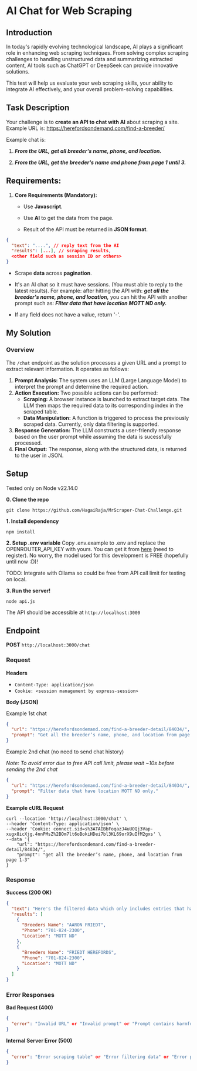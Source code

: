 # AI Chat for Web Scraping

## Introduction

In today's rapidly evolving technological landscape, AI plays a significant role in enhancing web scraping techniques. From solving complex scraping challenges to handling unstructured data and summarizing extracted content, AI tools such as ChatGPT or DeepSeek can provide innovative solutions.

This test will help us evaluate your web scraping skills, your ability to integrate AI effectively, and your overall problem-solving capabilities.

## Task Description

Your challenge is to **create an API to chat with AI** about scraping a site. Example URL is: https://herefordsondemand.com/find-a-breeder/

Example chat is:

1. **_From the URL, get all breeder's name, phone, and location._**

2. **_From the URL, get the breeder's name and phone from page 1 until 3._**

## Requirements:

1. **Core Requirements (Mandatory):**

   - Use **Javascript**.

   - Use **AI** to get the data from the page.

   - Result of the API must be returned in **JSON format**.

```json
{
  "text": "....", // reply text from the AI
  "results": [...], // scraping results,
  <other field such as session ID or others>
}
```

- Scrape **data** across **pagination**.

- It's an AI chat so it must have sessions. (You must able to reply to the latest results). For example: after hitting the API with: **_get all the_** **_breeder's name, phone, and location,_** you can hit the API with another prompt such as: **_Filter data that have location MOTT ND only._**

- If any field does not have a value, return '-'.

## My Solution

### Overview

The `/chat` endpoint as the solution processes a given URL and a prompt to extract relevant information. It operates as follows:

1. **Prompt Analysis:** The system uses an LLM (Large Language Model) to interpret the prompt and determine the required action.
2. **Action Execution:** Two possible actions can be performed:
   - **Scraping:** A browser instance is launched to extract target data. The LLM then maps the required data to its corresponding index in the scraped table.
   - **Data Manipulation:** A function is triggered to process the previously scraped data. Currently, only data filtering is supported.
3. **Response Generation:** The LLM constructs a user-friendly response based on the user prompt while assuming the data is sucessfully processed.
4. **Final Output:** The response, along with the structured data, is returned to the user in JSON.

## Setup

Tested only on Node v22.14.0

**0. Clone the repo**

```console
git clone https://github.com/HagaiRaja/MrScraper-Chat-Challenge.git
```

**1. Install dependency**

```console
npm install
```

**2. Setup .env variable**
Copy .env.example to .env and replace the OPENROUTER_API_KEY with yours. You can get it from [here](https://openrouter.ai/settings/keys) (need to register). No worry, the model used for this development is FREE (hopefully until now :D)!

TODO: Integrate with Ollama so could be free from API call limit for testing on local.

**3. Run the server!**

```console
node api.js
```

The API should be accessible at `http://localhost:3000`

## Endpoint

**POST** `http://localhost:3000/chat`

### Request

**Headers**

- `Content-Type: application/json`
- `Cookie: <session management by express-session>`

**Body (JSON)**

Example 1st chat

```json
{
  "url": "https://herefordsondemand.com/find-a-breeder-detail/84034/",
  "prompt": "Get all the breeder’s name, phone, and location from page 1-3"
}
```

Example 2nd chat (no need to send chat history)

_Note: To avoid error due to free API call limit, please wait ~10s before sending the 2nd chat_

```json
{
  "url": "https://herefordsondemand.com/find-a-breeder-detail/84034/",
  "prompt": "Filter data that have location MOTT ND only."
}
```

**Example cURL Request**

```cUrl
curl --location 'http://localhost:3000/chat' \
--header 'Content-Type: application/json' \
--header 'Cookie: connect.sid=s%3ATAIBbFoqazJ4uUOQj3Vap-xugx8icXjg.4nnPMsZ%2BOm7lt6oBokiHDei7bl3KL69orX9uIfM2gxs' \
--data '{
    "url": "https://herefordsondemand.com/find-a-breeder-detail/84034/",
    "prompt": "get all the breeder’s name, phone, and location from page 1-3"
}
```

### Response

**Success (200 OK)**

```json
{
  "text": "Here's the filtered data which only includes entries that have the location 'MOTT ND'",
  "results": [
    {
      "Breeders Name": "AARON FRIEDT",
      "Phone": "701-824-2300",
      "Location": "MOTT ND"
    },
    {
      "Breeders Name": "FRIEDT HEREFORDS",
      "Phone": "701-824-2300",
      "Location": "MOTT ND"
    }
  ]
}
```

### Error Responses

**Bad Request (400)**

```json
{
  "error": "Invalid URL" or "Invalid prompt" or "Prompt contains harmful script"
}
```

**Internal Server Error (500)**

```json
{
  "error": "Error scraping table" or "Error filtering data" or "Error preparing AI response. Please try again after ~10s."
}
```
